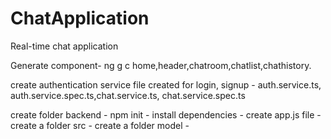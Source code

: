 # ChatApplication
 Real-time chat application
 
 Generate component- ng g c home,header,chatroom,chatlist,chathistory.

  create authentication service file created for login, signup - auth.service.ts, auth.service.spec.ts,chat.service.ts, chat.service.spec.ts

 create folder backend - npm init - install dependencies - create app.js file - create a folder src - create a folder model -




